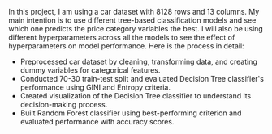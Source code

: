 In this project, I am using a car dataset with 8128 rows and 13 columns. My main intention is to use different tree-based classification models and see which one predicts the price category variables the best. I will also be using different hyperparameters across all the models to see the effect of hyperparameters on model performance. Here is the process in detail:

*	Preprocessed car dataset by cleaning, transforming data, and creating dummy variables for categorical features.
*	Conducted 70-30 train-test split and evaluated Decision Tree classifier's performance using GINI and Entropy criteria.
*	Created visualization of the Decision Tree classifier to understand its decision-making process.
*	Built Random Forest classifier using best-performing criterion and evaluated performance with accuracy scores.
